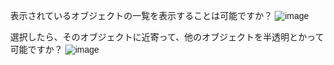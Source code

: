 表示されているオブジェクトの一覧を表示することは可能ですか？
![image](https://github.com/user-attachments/assets/0f1fab81-9034-4638-8c39-03f6686f255d)

選択したら、そのオブジェクトに近寄って、他のオブジェクトを半透明とかって可能ですか？
![image](https://github.com/user-attachments/assets/21b4ebcd-c84a-44f7-98d7-7e6c5d34e7ee)


<!DOCTYPE html>
<html lang="en">
<head>
    <meta charset="UTF-8">
    <meta name="viewport" content="width=device-width, initial-scale=1.0">
    <title>Three.js OBJ Viewer</title>
    <style>
        body { margin: 0; overflow: hidden; font-family: sans-serif; }
        canvas { display: block; }
        #objectInfo { /* Your existing styles for selection info */
            position: absolute;
            top: 10px;
            left: 10px;
            background-color: rgba(0,0,0,0.7);
            color: white;
            padding: 10px;
            border-radius: 5px;
            font-family: monospace;
            white-space: pre-wrap;
            max-height: 20vh; /* Adjusted max-height */
            overflow-y: auto;
            z-index: 10;
        }
        #loader-container { /* Container for loader elements */
            position: absolute;
            left: 0;
            top: 0;
            width: 100%;
            height: 100%;
            display: flex;
            flex-direction: column;
            justify-content: center;
            align-items: center;
            background-color: rgba(200, 200, 200, 0.5); /* Slight overlay */
            z-index: 1000; /* High z-index */
        }
        #loader { /* Spinner */
            border: 12px solid #f3f3f3;
            border-radius: 50%;
            border-top: 12px solid #3498db;
            width: 80px;
            height: 80px;
            animation: spin 2s linear infinite;
        }
        #loader-text { /* Text below spinner */
            margin-top: 20px;
            color: #333;
            font-size: 16px;
        }
        @keyframes spin {
            0% { transform: rotate(0deg); }
            100% { transform: rotate(360deg); }
        }

        /* --- Model Tree Panel Styles --- */
        #modelTreePanel {
            position: absolute;
            top: 10px;
            right: 10px; /* Positioned to the right */
            width: 300px; /* Adjust as needed */
            max-height: calc(100vh - 20px); /* Max height with some padding */
            background-color: #2c2c2c; /* Dark background */
            color: #e0e0e0; /* Light text */
            border-radius: 8px;
            box-shadow: 0 2px 10px rgba(0,0,0,0.3);
            overflow-y: auto;
            padding: 0;
            z-index: 20;
            display: none; /* Hidden by default, shown after OBJ loads */
        }
        #modelTreePanel .panel-header {
            padding: 12px 15px;
            font-weight: bold;
            border-bottom: 1px solid #444;
            display: flex;
            justify-content: space-between;
            align-items: center;
        }
        #modelTreePanel .panel-header input[type="text"] {
            width: calc(100% - 30px);
            padding: 6px;
            background-color: #3a3a3a;
            border: 1px solid #555;
            color: #e0e0e0;
            border-radius: 4px;
            margin-top: 5px;
        }
        #modelTreePanel ul {
            list-style-type: none;
            padding: 0;
            margin: 0;
        }
        #modelTreePanel li {
            padding: 8px 15px;
            border-bottom: 1px solid #3a3a3a;
            display: flex;
            justify-content: space-between;
            align-items: center;
            cursor: default; /* No hand cursor for the li itself */
        }
        #modelTreePanel li:last-child {
            border-bottom: none;
        }
        #modelTreePanel .group-name {
            flex-grow: 1;
            overflow: hidden;
            text-overflow: ellipsis;
            white-space: nowrap;
            margin-right: 10px;
        }
        #modelTreePanel .visibility-toggle {
            cursor: pointer;
            font-size: 18px; /* Eye icon size */
        }
        #modelTreePanel .visibility-toggle.visible-icon::before {
            content: '👁️'; /* Simple eye emoji */
        }
        #modelTreePanel .visibility-toggle.hidden-icon::before {
            content: '🚫'; /* Simple crossed-out eye emoji or similar */
        }
    </style>
</head>
<body>
    <div id="loader-container"> <!-- Encapsulate loader elements -->
        <div id="loader"></div>
        <div id="loader-text">Loading 3D Model...</div>
    </div>
    <div id="objectInfo">None</div>
    <div id="modelTreePanel">
        <div class="panel-header">
            <span>モデル</span>
            <!-- <input type="text" id="modelTreeSearch" placeholder="検索..."> -->
        </div>
        <ul id="modelTreeList">
            <!-- Tree items will be populated here by JavaScript -->
        </ul>
    </div>

    <script type="module" src="script.js"></script>
</body>
</html>


import * as THREE from './library/three.module.js';
import { OrbitControls } from './library/controls/OrbitControls.js';
import { OBJLoader } from './library/controls/OBJLoader.js';

// --- Get UI Elements ---
const loaderContainer = document.getElementById('loader-container'); // Updated
const loaderTextElement = document.getElementById('loader-text');
const modelTreePanel = document.getElementById('modelTreePanel');
const modelTreeList = document.getElementById('modelTreeList');
// const modelTreeSearch = document.getElementById('modelTreeSearch'); // For future search functionality

// --- Global variables for parsed OBJ header info ---
// ... (keep parsedWSCenID, parsedPJNo)

// --- Scene Setup, Camera, Renderer, Lighting, Controls ---
// ... (Keep all this setup as it was in the previous "all code" response) ...
const scene = new THREE.Scene(); // etc.

// --- Global variable to store the loaded OBJ object and its named groups ---
let loadedObjectModelRoot = null;
let namedObjGroups = []; // To store references to named groups from OBJ

// --- Function to parse the first line of OBJ ---
// ... (Keep your existing parseObjHeader function) ...
async function parseObjHeader(filePath) { /* ... */ }


// --- Function to Populate Model Tree ---
function populateModelTree() {
    if (!loadedObjectModelRoot || !modelTreeList) return;
    modelTreeList.innerHTML = ''; // Clear existing items
    namedObjGroups = []; // Reset

    // Iterate through direct children of the loaded OBJ root
    // These are assumed to be the groups from 'g' tags or named meshes
    loadedObjectModelRoot.children.forEach(child => {
        if ((child.isGroup || child.isMesh) && child.name) { // Must have a name to be listed
            namedObjGroups.push(child); // Store reference

            const listItem = document.createElement('li');
            
            const nameSpan = document.createElement('span');
            nameSpan.className = 'group-name';
            nameSpan.textContent = child.name; // Use the 'g' name or mesh name
            nameSpan.title = child.name; // Tooltip for long names

            const toggleButton = document.createElement('span');
            toggleButton.className = 'visibility-toggle';
            toggleButton.classList.add(child.visible ? 'visible-icon' : 'hidden-icon');
            toggleButton.title = child.visible ? 'Hide' : 'Show';
            
            toggleButton.addEventListener('click', (event) => {
                event.stopPropagation(); // Prevent li click if any
                child.visible = !child.visible;
                toggleButton.classList.toggle('visible-icon', child.visible);
                toggleButton.classList.toggle('hidden-icon', !child.visible);
                toggleButton.title = child.visible ? 'Hide' : 'Show';
            });

            listItem.appendChild(nameSpan);
            listItem.appendChild(toggleButton);
            modelTreeList.appendChild(listItem);
        }
    });

    if (modelTreePanel) modelTreePanel.style.display = 'block'; // Show panel
}


// --- OBJ Loading ---
const objLoader = new OBJLoader();
const objPath = './objFiles/standard_testing.obj'; // Your OBJ file path

if (loaderContainer) loaderContainer.style.display = 'flex'; // Show loader container

parseObjHeader(objPath).then(() => {
    objLoader.load(
        objPath,
        (object) => { // Success callback
            loadedObjectModelRoot = object;

            // ... (your existing OBJ processing: centering, scaling, rotation) ...
            // Ensure this processing is still in place
            const initialBox = new THREE.Box3().setFromObject(object); // ... and so on

            scene.add(object);
            console.log("OBJ loaded and processed by OBJLoader:", object);

            populateModelTree(); // Populate the tree after model is loaded and processed

            // ... (your existing camera adjustment logic) ...
            controls.update();
            updateInfoPanel(); // Update selection info

            if (loaderContainer) loaderContainer.style.display = 'none'; // Hide loader
        },
        (xhr) => { // Progress callback
            // console.log((xhr.loaded / xhr.total * 100) + '% loaded');
            if (loaderTextElement) {
                const percentLoaded = Math.round(xhr.loaded / xhr.total * 100);
                loaderTextElement.textContent = isFinite(percentLoaded) && percentLoaded > 0 ?
                    `Loading 3D Model: ${percentLoaded}%` : `Processing Model...`;
            }
        },
        (error) => { // Error callback
            console.error('An error happened while loading the OBJ file:', error);
            // ... (error message display) ...
            if (loaderContainer) loaderContainer.style.display = 'flex'; // Keep loader visible or change text
            if (loaderTextElement) loaderTextElement.textContent = 'Error loading model.';
        }
    );
});


// --- Object Selection Logic ---
// ... (Keep your latest working selection logic: selectedObjGroup, originalMeshMaterials, highlightedMeshesUuids,
//      raycaster, mouse, highlightColorSingle, applyHighlight, removeAllHighlights, click listener) ...
// Make sure this uses the refined click listener that correctly identifies selectedObjGroup
let selectedObjGroup = null;
// ... etc.

// --- Info Panel Update ---
// ... (Keep your existing updateInfoPanel that uses selectedObjGroup) ...

// --- Window Resize ---
// ... (Keep your existing resize listener) ...

// --- Animation Loop ---
function animate() {
    requestAnimationFrame(animate);
    controls.update();
    renderer.render(scene, camera);
}

// --- Start ---
animate();


